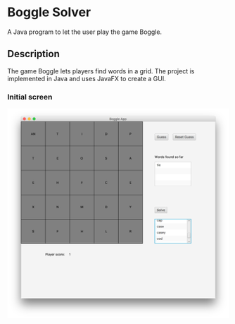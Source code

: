 # Boggle Solver
A Java program to let the user play the game Boggle.
## Description
The game Boggle lets players find words in a grid.
The project is implemented in Java and uses JavaFX to create a GUI.  

### Initial screen

![Initial screen](https://github.com/anemec/BoggleSolver/blob/master/BoggleSolverInitial.png "Initial screen")
